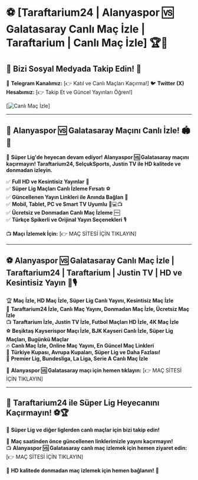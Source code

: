 # ⚽ **[Taraftarium24 | Alanyaspor 🆚 Galatasaray Canlı Maç İzle | Taraftarium | Canlı Maç İzle]** 🏆🎥

## 📲 **Bizi Sosyal Medyada Takip Edin!** 🔗
📢 **Telegram Kanalımız:** [👉 Katıl ve Canlı Maçları Kaçırma!] 
🐦 **Twitter (X) Hesabımız:** [👉 Takip Et ve Güncel Yayınları Öğren!]

[![Canlı Maç İzle](https://i.postimg.cc/nzGC9s12/Taraftarium-TANITIM.jpg)] 

---

## 🎯 **Alanyaspor 🆚 Galatasaray Maçını Canlı İzle!** 🏟️📡

📌 **Süper Lig'de heyecan devam ediyor! Alanyaspor 🆚 Galatasaray maçını kaçırmayın! Taraftarium24, SelçukSports, Justin TV ile HD kalitede ve donmadan izleyin.**

✅ **Full HD ve Kesintisiz Yayınlar** 🎥  
✅ **Süper Lig Maçları Canlı İzleme Fırsatı** ⚽  
✅ **Güncellenen Yayın Linkleri ile Anında Bağlan** 🔄  
✅ **Mobil, Tablet, PC ve Smart TV Uyumlu** 📱💻📺  
✅ **Ücretsiz ve Donmadan Canlı Maç İzleme** 🆓  
✅ **Türkçe Spikerli ve Orijinal Yayın Seçenekleri** 🎙️  

📺 **Maçı İzlemek İçin:** [👉 MAÇ SİTESİ İÇİN TIKLAYIN]

---

## ⚽ **Alanyaspor 🆚 Galatasaray Canlı Maç İzle | Taraftarium24 | Taraftarium | Justin TV | HD ve Kesintisiz Yayın** 📡🎙️

🏆 **Maç İzle, HD Maç İzle, Süper Lig Canlı Yayını, Kesintisiz Maç İzle**  
📡 **Taraftarium24 İzle, Canlı Maç Yayını, Donmadan Maç İzle, Ücretsiz Maç İzle**  
📺 **Taraftarium İzle, Justin TV İzle, Futbol Maçları HD İzle, 4K Maç İzle**  
⚽ **Beşiktaş Kayserispor Maçı İzle, BJK Kayseri Canlı İzle, Süper Lig Maçları, Bugünkü Maçlar**  
🔥 **Canlı Maç İzle, Online Maç Yayını, En Güncel Maç Linkleri**  
🏅 **Türkiye Kupası, Avrupa Kupaları, Süper Lig ve Daha Fazlası!**  
📌 **Premier Lig, Bundesliga, La Liga, Serie A Canlı Maç İzle**  

📌 **Alanyaspor 🆚 Galatasaray maçı için hemen tıklayın:** [👉 MAÇ SİTESİ İÇİN TIKLAYIN]

---

## 🚀 **Taraftarium24 ile Süper Lig Heyecanını Kaçırmayın!** ⚽🏆

🏅 **Süper Lig ve diğer liglerden canlı maçlar için bizi takip edin!**

📢 **Maç saatinden önce güncellenen linklerimizle yayını kaçırmayın!**  
📺 **Alanyaspor 🆚 Galatasaray canlı maç izlemek için hemen ziyaret edin:** [👉 MAÇ SİTESİ İÇİN TIKLAYIN]

🌟 **HD kalitede donmadan maç izlemek için hemen bağlanın!** 🎉

